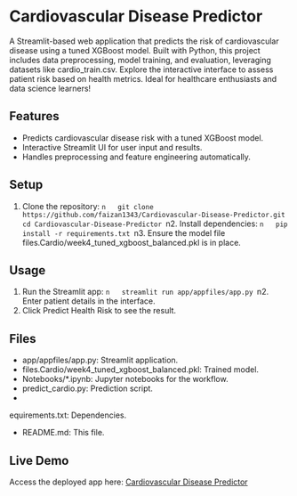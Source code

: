 # Cardiovascular Disease Predictor

A Streamlit-based web application that predicts the risk of cardiovascular disease using a tuned XGBoost model. Built with Python, this project includes data preprocessing, model training, and evaluation, leveraging datasets like cardio_train.csv. Explore the interactive interface to assess patient risk based on health metrics. Ideal for healthcare enthusiasts and data science learners!

## Features
- Predicts cardiovascular disease risk with a tuned XGBoost model.
- Interactive Streamlit UI for user input and results.
- Handles preprocessing and feature engineering automatically.

## Setup
1. Clone the repository:
   ``n   git clone https://github.com/faizan1343/Cardiovascular-Disease-Predictor.git
   cd Cardiovascular-Disease-Predictor
   ``n2. Install dependencies:
   ``n   pip install -r requirements.txt
   ``n3. Ensure the model file files.Cardio/week4_tuned_xgboost_balanced.pkl is in place.

## Usage
1. Run the Streamlit app:
   ``n   streamlit run app/appfiles/app.py
   ``n2. Enter patient details in the interface.
3. Click Predict Health Risk to see the result.

## Files
- app/appfiles/app.py: Streamlit application.
- files.Cardio/week4_tuned_xgboost_balanced.pkl: Trained model.
- Notebooks/*.ipynb: Jupyter notebooks for the workflow.
- predict_cardio.py: Prediction script.
- 
equirements.txt: Dependencies.
- README.md: This file.


## Live Demo
Access the deployed app here: [Cardiovascular Disease Predictor](https://cardiovascular-disease-predictor-luwdacpohstdj8vuinmq4t.streamlit.app/)
